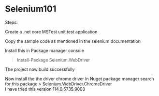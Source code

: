 # Selenium101

Steps:

Create a .net core MSTest unit test application 

Copy the sample code  as mentioned in the selenium documentation 

Install this in Package manager console 
 >   Install-Package Selenium.WebDriver

The project now  build successfully 

Now install the  the driver chrome driver 
	   In Nuget package manager search for this package 
	 > Selenium.WebDriver.ChromeDriver  
	I have tried this version 114.0.5735.9000